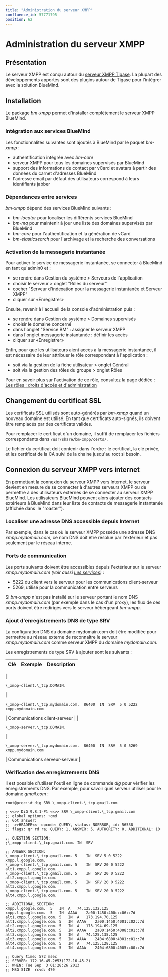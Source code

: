 ```yaml
---
title: "Administration du serveur XMPP"
confluence_id: 57771795
position: 62
---
```

# Administration du serveur XMPP


## Présentation

Le serveur XMPP est conçu autour du [serveur XMPP Tigase](http://www.tigase.org/). La plupart des développements apportés sont des plugins autour de Tigase pour l'intégrer avec la solution BlueMind.


## Installation

Le package *bm-xmpp* permet d'installer complètement le serveur XMPP BlueMind.

### Intégration aux services BlueMind

Les fonctionnalités suivantes sont ajoutés à BlueMind par le paquet *bm-xmpp* :

- authentification intégrée avec *bm-core*
- serveur XMPP pour tous les domaines supervisés par BlueMind
- support des informations de contact par vCard et avatars à partir des données du carnet d'adresses BlueMind
- l'adresse email par défaut des utilisateurs correspond à leurs identifiants jabber


### Dépendances entre services

*bm-xmpp* dépend des services BlueMind suivants :

- *bm-locator* pour localiser les différents services BlueMind
- *bm-mq* pour maintenir à jour une liste des domaines supervisés par BlueMind
- *bm-core* pour l'authentification et la génération de vCard
- *bm-elasticsearch* pour l'archivage et la recherche des conversations


### Activation de la messagerie instantanée

Pour activer le service de messagerie instantanée, se connecter à BlueMind en tant qu'admin0 et :

- se rendre dans Gestion du système > Serveurs de l'application
- choisir le serveur > onglet "Rôles du serveur"
- cocher "Serveur d'indexation pour la messagerie instantanée et Serveur XMPP"
- cliquer sur «Enregistrer»


Ensuite, revenir à l'accueil de la console d'administration puis :

- se rendre dans Gestion du système > Domaines supervisés
- choisir le domaine concerné
- dans l'onglet "Service BM" : assigner le serveur XMPP
- dans l'onglet messagerie instantanée : définir les accès
- cliquer sur «Enregistrer»


Enfin, pour que les utilisateurs aient accès à la messagerie instantanée, il est nécessaire de leur attribuer le rôle correspondant à l'application :

- soit via la gestion de la fiche utilisateur > onglet Général
- soit via la gestion des rôles du groupe > onglet Rôles


Pour en savoir plus sur l'activation de ce rôle, consultez la page dédiée : [Les rôles : droits d'accès et d'administration](/Guide_de_l_administrateur/Gestion_des_entités/Utilisateurs/Les_rôles_droits_d_accès_et_d_administration/)

## Changement du certificat SSL

Les certificats SSL utilisés sont auto-générés par *bm-xmpp* quand un nouveau domaine est utilisé. En tant que certificats auto-signés, ils doivent être remplacés par des certificats valides.

Pour remplacer le certificat d'un domaine, il suffit de remplacer les fichiers correspondants dans `/usr/share/bm-xmpp/certs/`.

Le fichier du certificat doit contenir dans l'ordre : le certificat, la clé privée, et les certificat de la CA suivi de la chaine jusqu'au root si besoin.

## Connexion du serveur XMPP vers internet

En permettant la connexion du serveur XMPP vers Internet, le serveur devient en mesure de se connecter à d'autres serveurs XMPP ou de permettre à des utilisateurs externes de se connecter au serveur XMPP BlueMind. Les utilisateurs BlueMind peuvent alors ajouter des contacts extérieurs à BlueMind dans leur liste de contacts de messagerie instantanée (affichée dans  le "roaster").

### Localiser une adresse DNS accessible depuis Internet

Par exemple, dans le cas où le serveur XMPP possède une adresse DNS *xmpp.mydomain.com*, ce nom DNS doit être résolue par l'extérieur et pas seulement par le réseau interne.

### Ports de communication

Les ports suivants doivent être accessibles depuis l'extérieur sur le serveur *xmpp.mydomain.com (voir aussi [Les services](/Guide_de_l_administrateur/Présentation_du_produit/Les_services/))* :

- 5222 du client vers le serveur pour les communications client-serveur
- 5269, utilisé pour la communication entre serveurs


Si *bm-xmpp* n'est pas installé sur le serveur portant le nom DNS *xmpp.mydomain.com* (par exemple dans le cas d'un proxy), les flux de ces ports doivent être redirigés vers le serveur hébergeant *bm-xmpp*.

### Ajout d'enregistrements DNS de type SRV

La configuration DNS du domaine mydomain.com doit être modifiée pour permettre au réseau externe de reconnaître le serveur *xmpp.mydomain.com* comme serveur XMPP du domaine *mydomain.com*.

Les enregistrements de type SRV à ajouter sont les suivants :

| Clé | Exemple | Description |
| --- | --- | --- |
| 
```
\_xmpp-client.\_tcp.DOMAIN.
```
 | 
```
\_xmpp-client.\_tcp.mydomain.com.  86400  IN  SRV  5 0 5222  xmpp.mydomain.com
```
 | Communications client-serveur |
| 
```
\_xmpp-server.\_tcp.DOMAIN.
```
 | 
```
\_xmpp-server.\_tcp.mydomain.com.  86400  IN  SRV  5 0 5269  xmpp.mydomain.com
```
 | Communications serveur-serveur |

### Vérification des enregistrements DNS

Il est possible d'utiliser l'outil en ligne de commande *dig* pour vérifier les enregistrements DNS. Par exemple, pour savoir quel serveur utiliser pour le domaine *gmail.com* :

```
root@prec:~# dig SRV \_xmpp-client.\_tcp.gmail.com

; <<>> DiG 9.8.1-P1 <<>> SRV \_xmpp-client.\_tcp.gmail.com
;; global options: +cmd
;; Got answer:
;; ->>HEADER<<- opcode: QUERY, status: NOERROR, id: 56538
;; flags: qr rd ra; QUERY: 1, ANSWER: 5, AUTHORITY: 0, ADDITIONAL: 10

;; QUESTION SECTION:
;\_xmpp-client.\_tcp.gmail.com.	IN	SRV

;; ANSWER SECTION:
\_xmpp-client.\_tcp.gmail.com. 5	IN	SRV	5 0 5222 xmpp.l.google.com.
\_xmpp-client.\_tcp.gmail.com. 5	IN	SRV	20 0 5222 alt1.xmpp.l.google.com.
\_xmpp-client.\_tcp.gmail.com. 5	IN	SRV	20 0 5222 alt2.xmpp.l.google.com.
\_xmpp-client.\_tcp.gmail.com. 5	IN	SRV	20 0 5222 alt3.xmpp.l.google.com.
\_xmpp-client.\_tcp.gmail.com. 5	IN	SRV	20 0 5222 alt4.xmpp.l.google.com.

;; ADDITIONAL SECTION:
xmpp.l.google.com.	5	IN	A	74.125.132.125
xmpp.l.google.com.	5	IN	AAAA	2a00:1450:400c:c06::7d
alt1.xmpp.l.google.com.	5	IN	A	173.194.70.125
alt1.xmpp.l.google.com.	5	IN	AAAA	2a00:1450:4001:c02::7d
alt2.xmpp.l.google.com.	5	IN	A	173.194.69.125
alt2.xmpp.l.google.com.	5	IN	AAAA	2a00:1450:4008:c01::7d
alt3.xmpp.l.google.com.	5	IN	A	74.125.135.125
alt3.xmpp.l.google.com.	5	IN	AAAA	2404:6800:4001:c01::7d
alt4.xmpp.l.google.com.	5	IN	A	74.125.128.125
alt4.xmpp.l.google.com.	5	IN	AAAA	2404:6800:4005:c00::7d

;; Query time: 572 msec
;; SERVER: 172.16.45.2#53(172.16.45.2)
;; WHEN: Tue Sep  3 01:28:26 2013
;; MSG SIZE  rcvd: 470
```


